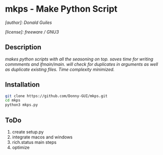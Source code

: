 # mkps - Make Python Script

_[author]: Donald Guiles_

_[license]: freeware / GNU3_

## Description

_makes python scripts with all the seasoning on top.
      saves time for writing commments and ifmain/main.
			will check for duplicates in arguments as well as 
			duplicate existing files. Time complexity minimized._

## Installation

```bash
git clone https://github.com/Donny-GUI/mkps.git
cd mkps
python3 mkps.py

```


## ToDo

1. create setup.py
2. integrate macos and windows
3. rich.status main steps
4. optimize
